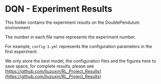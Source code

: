 # DQN - Experiment Results

This folder contains the experiment results on the DoublePendulum environment

The number in each file name represents the experiment number. 

For example, `config-1.yml` represents the configuration parameters in the first experiment.

We only store the best model, the configuration files and the figures here to save space, 
for complete results, please see [https://github.com/liuzuxin/RL_Project_Results](https://github.com/liuzuxin/RL_Project_Results)